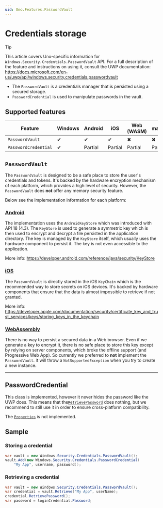 ```yaml
---
uid: Uno.Features.PasswordVault
---
```


<!-- For available Markdown syntax, check out https://guides.github.com/features/mastering-markdown/ -->

# Credentials storage

<!-- Leave the info tip below in place, and add a link to the UWP documentation for the feature or control you're documenting. If the feature has no UWP equivalent, you should be using the Uno-only feature template: .feature-template-uno-only.md -->

> [!TIP]
> This article covers Uno-specific information for `Windows.Security.Credentials.PasswordVault` API. For a full description of the feature and instructions on using it, consult the UWP documentation: https://docs.microsoft.com/en-us/uwp/api/windows.security.credentials.passwordvault

* The `PasswordVault` is a credentials manager that is persisted using a secured storage.
* `PasswordCredential` is used to manipulate passwords in the vault.

## Supported features

| Feature        |  Windows  | Android |  iOS  |  Web (WASM)  | macOS | Linux (Skia)  | Win 7 (Skia) | Tizen |
|---------------|-------|-------|-------|-------|-------|-------|-|-|
| `PasswordVault`         | ✔ | ✔ | ✔ | ✖ | ✖ | ✖ | ✖ | ✖ |
| `PasswordCredential` | ✔ | Partial | Partial | Partial | Partial | ✖ | ✖ | ✖ |


<!-- Add any additional information on platform-specific limitations and constraints -->

## `PasswordVault`

The `PasswordVault` is designed to be a safe place to store the user's credentials and tokens.
It's backed by the hardware encryption mechanism of each platform, which provides a high level of security.
However, the `PasswordVault` does **not** offer any memory security feature.

Below see the implementation information for each platform:

### [**Android**](#tab/android)
The implementation uses the `AndroidKeyStore` which was introduced with API 18 (4.3).
The `KeyStore` is used to generate a symmetric key which is then used to encrypt and decrypt a file persisted in the application directory.
The key is managed by the `KeyStore` itself, which usually uses the hardware component to persist it. The key is not even accessible to the application.

More info: https://developer.android.com/reference/java/security/KeyStore

### [**iOS**](#tab/iOS)
The `PasswordVault` is directly stored in the iOS `KeyChain` which is the recommended way to store secrets on iOS devices.
It's backed by hardware components that ensure that the data is almost impossible to retrieve if not granted.

More info: https://developer.apple.com/documentation/security/certificate_key_and_trust_services/keys/storing_keys_in_the_keychain

### [**WebAssembly**](#tab/WebAssembly)
There is no way to persist a secured data in a Web browser. Even if we generate a key to encrypt it,
there is no safe place to store this key except by relying on server components, which broke the offline support (and Progressive Web App).
So currently we preferred to **not** implement the `PasswordVault`. It will throw a `NotSupportedException` when you try to create a new instance.

***

## PasswordCredential
This class is implemented, however it never hides the password like the UWP does.
This means that the[`RetrievePassword`](https://docs.microsoft.com/en-us/uwp/api/windows.security.credentials.passwordcredential.retrievepassword#Windows_Security_Credentials_PasswordCredential_RetrievePassword) does nothing,
but we recommend to still use it in order to ensure cross-platform compatibility.

The [`Properties`](https://docs.microsoft.com/en-us/uwp/api/windows.security.credentials.passwordcredential.properties#Windows_Security_Credentials_PasswordCredential_Properties) is not implemented.

## Sample

### Storing a credential

```csharp
var vault = new Windows.Security.Credentials.PasswordVault();
vault.Add(new Windows.Security.Credentials.PasswordCredential(
    "My App", username, password));
```

### Retrieving a credential

```csharp
var vault = new Windows.Security.Credentials.PasswordVault();
var credential = vault.Retrieve("My App", userName);
credential.RetrievePassword();
var password = loginCredential.Password;
```
